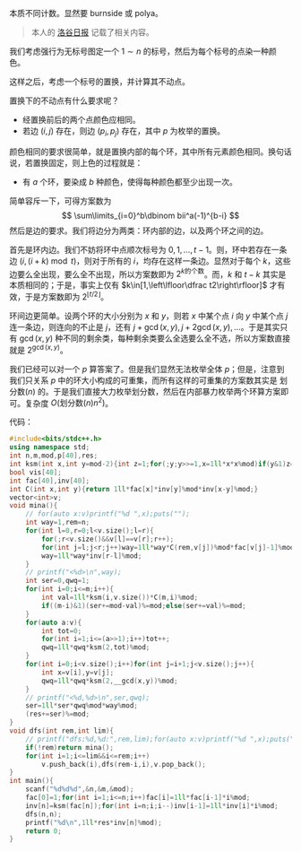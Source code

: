 本质不同计数。显然要 burnside 或 polya。

> 本人的 [洛谷日报](https://www.luogu.com.cn/blog/Troverld/qun-lun-xue-xi-bi-ji) 记载了相关内容。

我们考虑强行为无标号图定一个 $1\sim n$ 的标号，然后为每个标号的点染一种颜色。

这样之后，考虑一个标号的置换，并计算其不动点。

置换下的不动点有什么要求呢？

- 经置换前后的两个点颜色应相同。
- 若边 $(i,j)$ 存在，则边 $(p_i,p_j)$ 存在，其中 $p$ 为枚举的置换。

颜色相同的要求很简单，就是置换内部的每个环，其中所有元素颜色相同。换句话说，若置换固定，则上色的过程就是：

- 有 $a$ 个环，要染成 $b$ 种颜色，使得每种颜色都至少出现一次。

简单容斥一下，可得方案数为
$$
\sum\limits_{i=0}^b\dbinom bii^a(-1)^{b-i}
$$
然后是边的要求。我们将边分为两类：环内部的边，以及两个环之间的边。

首先是环内边。我们不妨将环中点顺次标号为 $0,1,\dots,t-1$。则，环中若存在一条边 $(i,(i+k)\bmod t)$，则对于所有的 $i$，均存在这样一条边。显然对于每个 $k$，这些边要么全出现，要么全不出现，所以方案数即为 $2^{k\text{的个数}}$。而，$k$ 和 $t-k$ 其实是本质相同的；于是，事实上仅有 $k\in[1,\left\lfloor\dfrac t2\right\rfloor]$ 才有效，于是方案数即为 $2^{\left\lfloor t/2\right\rfloor}$。

环间边更简单。设两个环的大小分别为 $x$ 和 $y$，则若 $x$ 中某个点 $i$ 向 $y$ 中某个点 $j$ 连一条边，则连向的不止是 $j$，还有 $j+\gcd(x,y),j+2\gcd(x,y),\dots$。于是其实只有 $\gcd(x,y)$ 种不同的剩余类，每种剩余类要么全选要么全不选，所以方案数直接就是 $2^{\gcd(x,y)}$。

我们已经可以对一个 $p$ 算答案了。但是我们显然无法枚举全体 $p$；但是，注意到我们只关系 $p$ 中的环大小构成的可重集，而所有这样的可重集的方案数其实是 $\text{划分数}(n)$ 的。于是我们直接大力枚举划分数，然后在内部暴力枚举两个环算方案即可。复杂度 $O(\text{划分数}(n)n^2)$。

代码：

```cpp
#include<bits/stdc++.h>
using namespace std;
int n,m,mod,p[40],res;
int ksm(int x,int y=mod-2){int z=1;for(;y;y>>=1,x=1ll*x*x%mod)if(y&1)z=1ll*z*x%mod;return z;}
bool vis[40];
int fac[40],inv[40];
int C(int x,int y){return 1ll*fac[x]*inv[y]%mod*inv[x-y]%mod;}
vector<int>v;
void mina(){
	// for(auto x:v)printf("%d ",x);puts("");
	int way=1,rem=n;
	for(int l=0,r=0;l<v.size();l=r){
		for(;r<v.size()&&v[l]==v[r];r++);
		for(int j=l;j<r;j++)way=1ll*way*C(rem,v[j])%mod*fac[v[j]-1]%mod,rem-=v[j];
		way=1ll*way*inv[r-l]%mod;
	}
	// printf("<%d>\n",way);
	int ser=0,qwq=1;
	for(int i=0;i<=m;i++){
		int val=1ll*ksm(i,v.size())*C(m,i)%mod;
		if((m-i)&1)(ser+=mod-val)%=mod;else(ser+=val)%=mod;
	}
	for(auto a:v){
		int tot=0;
		for(int i=1;i<=(a>>1);i++)tot++;
		qwq=1ll*qwq*ksm(2,tot)%mod;
	}
	for(int i=0;i<v.size();i++)for(int j=i+1;j<v.size();j++){
		int x=v[i],y=v[j];
		qwq=1ll*qwq*ksm(2,__gcd(x,y))%mod;
	}
	// printf("<%d,%d>\n",ser,qwq);
	ser=1ll*ser*qwq%mod*way%mod;
	(res+=ser)%=mod;
}
void dfs(int rem,int lim){
	// printf("dfs:%d,%d:",rem,lim);for(auto x:v)printf("%d ",x);puts("");
	if(!rem)return mina();
	for(int i=1;i<=lim&&i<=rem;i++)
		v.push_back(i),dfs(rem-i,i),v.pop_back();
}
int main(){
	scanf("%d%d%d",&n,&m,&mod);
	fac[0]=1;for(int i=1;i<=n;i++)fac[i]=1ll*fac[i-1]*i%mod;
	inv[n]=ksm(fac[n]);for(int i=n;i;i--)inv[i-1]=1ll*inv[i]*i%mod;
	dfs(n,n);
	printf("%d\n",1ll*res*inv[n]%mod);
	return 0;
}
```

